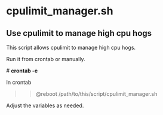 # cpulimit_manager.sh
>>
## Use cpulimit to manage high cpu hogs
>>
This  script allows cpulimit to manage high cpu hogs.
>>
Run it from crontab or manually.

\# **crontab -e**
>
In crontab
>>@reboot /path/to/this/script/cpulimit_manager.sh
>
Adjust the variables as needed.
